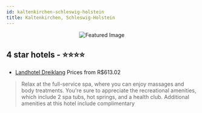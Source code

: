 ```yaml
---
id: kaltenkirchen-schleswig-holstein
title: Kaltenkirchen, Schleswig-Holstein
---
```


<center><img src="https://i.travelapi.com/hotels/1000000/530000/526200/526149/fff214d1_z.jpg" alt="Featured Image" /></center>


##  4 star hotels - ⭐️⭐️⭐️⭐️

-    [Landhotel Dreiklang](https://us.hurb.com/hotels/kaltenkirchen/landhotel-dreiklang-JNP-JP665700?cmp=18055) Prices from R$613.02
   > Relax at the full-service spa, where you can enjoy massages and body treatments. You're sure to appreciate the recreational amenities, which include 2 spa tubs, hot springs, and a health club. Additional amenities at this hotel include complimentary 
